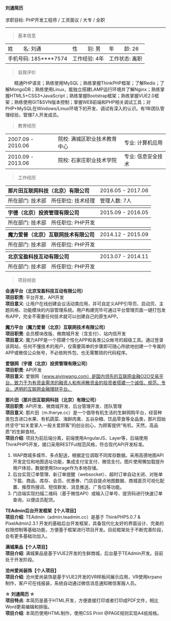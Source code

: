 #### 刘通简历
求职目标: PHP开发工程师 / 工资面议 / 大专 / 全职
***

> 基本信息

<table cellpadding="0" cellspacing="0" rules="rows" style="width:100%">
	<tr style="background:#fff">
		<td>姓　　名: 刘通</td>
		<td>性　　别: 男</td>
		<td>年　　龄: 26</td>
	</tr>
	<tr style="background:#fff">
		<td>手机号码: 185****7574</td>
		<td>工作经验: 4年</td>
		<td>工作状态: 离职</td>
	</tr>
</table>

> 自我评价

　　精通PHP语言；熟练使用MySQL；熟练掌握ThinkPHP框架；了解Redis；了解MongoDB；熟练使用Linux，能独立搭建LAMP运行环境并了解Nginx；熟练掌握HTML5+CSS3+JavaScript；熟练掌握Bootstrap框架；熟练掌握VUE2.0框架；熟练使用GIT&SVN版本控制；掌握WEB前端和PHP相关调试工具；对PHP+MySQL在Windows/Linux环境下的开发、调试有深入的认识。有1年团队管理经验，管理7人开发成员。

> 教育经历

<table cellpadding="0" cellspacing="0" rules="rows" style="width:100%">
	<tr style="background:#fff">
		<td>2007.09 - 2010.06</td>
		<td>院校: 满城区职业技术教育中心</td>
		<td>专业: 计算机应用</td>
	</tr>
	<tr style="background:#fff">
		<td>2010.09 - 2013.06</td>
		<td>院校: 石家庄职业技术学院</td>
		<td>专业: 信息安全技术</td>
	</tr>
</table>

> 工作经历

<table cellpadding="0" cellspacing="0" rules="rows" style="width:100%">
  <tr style="background:#fff">
    <td colspan="2" style="font-weight:bold">那片田互联网科技（北京）有限公司</td>
    <td>2016.05 - 2017.06</td>
  </tr>
  <tr style="background:#fff">
    <td>所在部门: 技术部</td>
    <td>所任职位: 技术经理</td>
    <td>管理人数: 7人</td>
  </tr>
  <tr style="background:#f5f5f5"><td colspan="3"></td></tr>
  <tr style="background:#fff">
    <td colspan="2" style="font-weight:bold">宇德（北京）投资管理有限公司</td>
    <td>2015.09 - 2016.05</td>
  </tr>
  <tr style="background:#fff">
    <td>所在部门: 技术部</td>
    <td>所任职位: PHP开发</td>
    <td></td>
  </tr>
  <tr style="background:#f5f5f5"><td colspan="3"></td></tr>
  <tr style="background:#fff">
    <td colspan="2" style="font-weight:bold">魔力爱普（北京）互联网技术有限公司</td>
    <td>2014.12 - 2015.09</td>
  </tr>
  <tr style="background:#fff">
    <td>所在部门: 技术部</td>
    <td>所任职位: PHP开发</td>
    <td></td>
  </tr>
  <tr style="background:#f5f5f5"><td colspan="3"></td></tr>
  <tr style="background:#fff">
    <td colspan="2" style="font-weight:bold">北京宝盈科技互动有限公司</td>
    <td>2013.07 - 2014.11</td>
  </tr>
  <tr style="background:#fff">
    <td>所在部门: 技术部</td>
    <td>所任职位: PHP开发</td>
    <td></td>
  </tr>
</table>

> 项目经验

**会通平台（北京宝盈科技互动有限公司）**  
**项目职责**: 平台开发、API开发  
**项目意义**: 让用户在线创建会议活动类应用，并可自定义APP引导页、启动页、主题风格、功能模块的内容管理系统。用户构建完毕可通过平台管理页面一键打包发布APP，完全不需要任何技术就可以创建自己的原生APP。 

**魔力平台（魔力爱普（北京）互联网技术有限公司）**  
**项目职责**: 会员模块改版、微商城开发（含支付）、站内信开发  
**项目意义**: 魔力APP是一个搭建个性化APP和各类公众帐号的超级工具。通过登录该网站，任何不懂技术的用户，仅需要简单的步骤即可随心所欲地创建一个专属的APP或微信公众账号，不必依附外包，也无需繁琐的代码程序。  

**爱银网（宇德（北京）投资管理有限公司）**  
**项目职责**: API开发  
**项目意义**: 爱银网（www.aiyinwang.com）是国内领先的互联网金融O2O交易平台，致力于为有资金需求的融资人和有闲散资金的投资者搭建一个诚信、规范、专业、透明的互联网金融理财平台。

**那片田（那片田互联网科技（北京）有限公司）**  
**项目职责**: API开发、微商城开发、后台管理开发、团队管理  
**项目意义**: 那片田（m.therye.cc）是一个倡导有机生活的生鲜网购平台，经营种类包含进口水果、有机蔬菜、海鲜肉禽、五谷杂粮、饮品零食等全品类，那片田始终坚守“如关爱家人一般关爱顾客”的创业初心，为顾客提供“有机，天然，高品质”的生鲜食材。  
**项目介绍**: 项目为前后端分离，前端使用AngularJS、Layer等，后端使用ThinkPHP5开发，接口采用RESTFul规范风格，符合现代API开发标准。

1. WAP商城多城市、多点配送，根据定位调取不同库存数据。采用高德地图API开发定位和地图选址功能，集成支付宝支付、微信支付。图片使用懒加载提升用户体验，数据使用Storage作为本地存储。
2. 后台实现订单管理、新订单提醒（websocket）、超时订单自动关闭、对账单下载、商品、库存、会员、优惠券、门店自提点地图数据、商城首页可视化配置、推荐热搜词、短信群发、消息推送、广告位等功能。
3. 门店端实现扫描二维码（基于微信API）或输入订单号、提货码进行快速订单查询，以便店员配货。

**TEAdmin后台开发框架【个人项目】**  
**项目介绍**: TEAdmin（admin.teadmin.cc）是基于 ThinkPHP5.0.7 & PixelAdmin2.3.1 开发的基础后台开发框架，具备现代化友好的界面设计、完美的权限控制等基础功能，方便基于框架进行项目开发。目前框架处于不断完善阶段，会有更多基础功加入。

**满城果品【个人项目】**  
**项目介绍**: 满城果品是基于VUE2开发的生鲜商城，后台基于TEAdmin开发。目前处于开发阶段。

**沧州爱尚装饰【个人项目】**  
**项目介绍**: 沧州爱尚装饰是基于VUE2开发的VR样板间展示应用，VR使用krpano制作，客户可在线报装，系统自动通过微信消息通知微信客服人员。

**☆ 刘通简历 ☆**  
**项目特点**: 本简历是基于HTML开发，方便直接打印或者打印成PDF文件，相比Word更易编辑和排版。  
**项目介绍**: 本简历使用HTML制作，使用CSS Print @PAGE规则实现A4纸规格。
